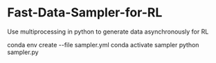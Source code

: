 # Fast-Data-Sampler-for-RL
Use multiprocessing in python to generate data asynchronously for RL


conda env create --file sampler.yml
conda activate sampler
python sampler.py
